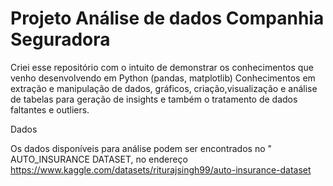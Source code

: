 # Projeto Análise de dados Companhia Seguradora

Criei esse repositório com o intuito de demonstrar os conhecimentos que venho desenvolvendo em Python (pandas, matplotlib) 
Conhecimentos em extração e manipulação de dados, gráficos, criação,visualização e análise de tabelas para geração de insights e também o tratamento de dados faltantes e outliers.


Dados

Os dados disponíveis para análise podem ser encontrados no " AUTO_INSURANCE DATASET, no endereço https://www.kaggle.com/datasets/riturajsingh99/auto-insurance-dataset







